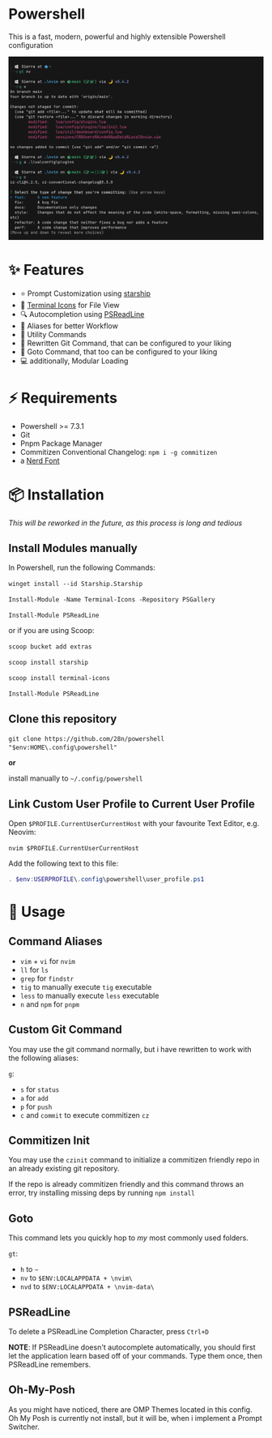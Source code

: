 # Powershell

This is a fast, modern, powerful and highly extensible Powershell configuration

![pwsh v2.0 preview](https://github.com/28n/assets/blob/main/powershell/v2.0.png?raw=true)

# ✨ Features

- ⭐ Prompt Customization using [starship](https://github.com/starship/starship)
- 📁 [Terminal Icons](https://github.com/devblackops/Terminal-Icons) for File View
- 🔍 Autocompletion using [PSReadLine](https://github.com/PowerShell/PSReadLine)
- 🔑 Aliases for better Workflow
- 🧰 Utility Commands
- 🚦 Rewritten Git Command, that can be configured to your liking
- 🚋 Goto Command, that too can be configured to your liking
- 💻 additionally, Modular Loading

# ⚡️ Requirements

- Powershell >= 7.3.1
- Git
- Pnpm Package Manager
- Commitizen Conventional Changelog: `npm i -g commitizen`
- a [Nerd Font](https://www.nerdfonts.com/)

# 📦 Installation

_This will be reworked in the future, as this process is long and tedious_

## Install Modules manually

In Powershell, run the following Commands:

`winget install --id Starship.Starship`

`Install-Module -Name Terminal-Icons -Repository PSGallery`

`Install-Module PSReadLine`

or if you are using Scoop:

`scoop bucket add extras`

`scoop install starship`

`scoop install terminal-icons`

`Install-Module PSReadLine`

## Clone this repository

`git clone https://github.com/28n/powershell "$env:HOME\.config\powershell"`

**or**

install manually to `~/.config/powershell`

## Link Custom User Profile to Current User Profile

Open `$PROFILE.CurrentUserCurrentHost` with your favourite Text Editor, e.g. Neovim:

`nvim $PROFILE.CurrentUserCurrentHost`

Add the following text to this file:

```ps1
. $env:USERPROFILE\.config\powershell\user_profile.ps1
```

# 🚀 Usage

## Command Aliases

- `vim` + `vi` for `nvim`
- `ll` for `ls`
- `grep` for `findstr`
- `tig` to manually execute `tig` executable
- `less` to manually execute `less` executable
- `n` and `npm` for `pnpm`

## Custom Git Command

You may use the git command normally, but i have rewritten to work with the following aliases:

`g`:

- `s` for `status`
- `a` for `add`
- `p` for `push`
- `c` and `commit` to execute commitizen `cz`

## Commitizen Init

You may use the `czinit` command to initialize a commitizen friendly repo in an already existing git repository.

If the repo is already commitizen friendly and this command throws an error, try installing missing deps by running `npm install`

## Goto

This command lets you quickly hop to _my_ most commonly used folders.

`gt`:

- `h` to `~`
- `nv` to `$ENV:LOCALAPPDATA + \nvim\`
- `nvd` to `$ENV:LOCALAPPDATA + \nvim-data\`

## PSReadLine

To delete a PSReadLine Completion Character, press `Ctrl+D`

**NOTE**: If PSReadLine doesn't autocomplete automatically, you should first let the application learn based off of your commands. Type them once, then PSReadLine remembers.

## Oh-My-Posh

As you might have noticed, there are OMP Themes located in this config. Oh My Posh is currently not install, but it will be, when i implement a Prompt Switcher.
